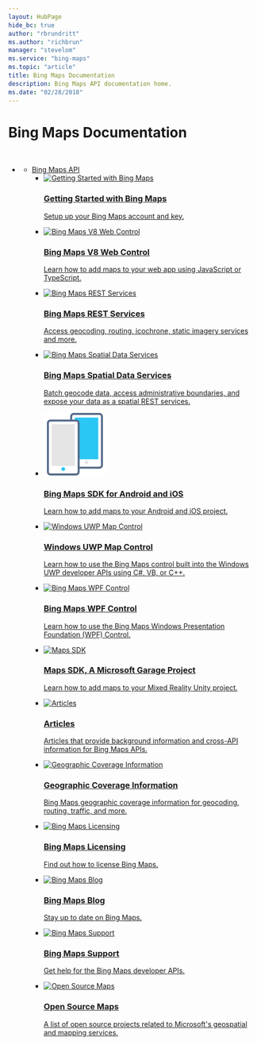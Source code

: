 ```yaml
---
layout: HubPage
hide_bc: true
author: "rbrundritt"
ms.author: "richbrun"
manager: "stevelom"
ms.service: "bing-maps"
ms.topic: "article"
title: Bing Maps Documentation
description: Bing Maps API documentation home.
ms.date: "02/28/2018"
---
```


<div id="main" class="v2">
<div class="container">
    <h1>Bing Maps Documentation</h1>
    <br />
    <ul class="pivots">
        <li>
            <a href="#main"></a>
            <ul id="main">
                <li>
                    <a href="#BingMapsAPI">Bing Maps API</a>
                    <ul id="BingMapsAPI" class="cardsA">
                        <li>
                            <a href="/bingmaps/getting-started">
                            <div class="cardSize">
                                <div class="cardPadding">
                                    <div class="card">
                                        <div class="cardImageOuter">
                                            <div class="cardImage">
                                                <img src="https://docs.microsoft.com/media/common/i_get-started.svg" alt="Getting Started with Bing Maps" />
                                            </div>
                                        </div>
                                        <div class="cardText">
                                            <h3>Getting Started with Bing Maps</h3>
                                            <p>Setup up your Bing Maps account and key.</p>
                                        </div>
                                    </div>
                                </div>
                            </div>
                            </a>
                        </li>
                        <li>
                            <a href="/bingmaps/v8-web-control">
                            <div class="cardSize">
                                <div class="cardPadding">
                                    <div class="card">
                                        <div class="cardImageOuter">
                                            <div class="cardImage">
                                                <img src="https://docs.microsoft.com/media/common/i_road-map.svg" alt="Bing Maps V8 Web Control" />
                                            </div>
                                        </div>
                                        <div class="cardText">
                                            <h3>Bing Maps V8 Web Control</h3>
                                            <p>Learn how to add maps to your web app using JavaScript or TypeScript.</p>
                                        </div>
                                    </div>
                                </div>
                            </div>
                            </a>
                        </li>
                        <li>
                            <a href="/bingmaps/rest-services">
                            <div class="cardSize">
                                <div class="cardPadding">
                                    <div class="card">
                                        <div class="cardImageOuter">
                                            <div class="cardImage">
                                                <img src="https://docs.microsoft.com/media/common/i_overview.svg" alt="Bing Maps REST Services" />
                                            </div>
                                        </div>
                                        <div class="cardText">
                                            <h3>Bing Maps REST Services</h3>
                                            <p>Access geocoding, routing, icochrone, static imagery services and more.</p>
                                        </div>
                                    </div>
                                </div>
                            </div>
                            </a>
                        </li>
                        <li>
                            <a href="/bingmaps/spatial-data-services">
                            <div class="cardSize">
                                <div class="cardPadding">
                                    <div class="card">
                                        <div class="cardImageOuter">
                                            <div class="cardImage">
                                                <img src="https://docs.microsoft.com/media/common/i_common-data-service.svg" alt="Bing Maps Spatial Data Services" />
                                            </div>
                                        </div>
                                        <div class="cardText">
                                            <h3>Bing Maps Spatial Data Services</h3>
                                            <p>Batch geocode data, access administrative boundaries, and expose your data as a spatial REST services.</p>
                                        </div>
                                    </div>
                                </div>
                            </div>
                            </a>
                        </li>
                        <li>
                            <a href="/bingmaps/sdk-native">
                            <div class="cardSize">
                                <div class="cardPadding">
                                    <div class="card">
                                        <div class="cardImageOuter">
                                            <div class="cardImage">
                                                <img src="https://raw.githubusercontent.com/MicrosoftDocs/bingmaps-docs/live/BingMaps/sdk-native/media/mobile.svg?sanitize=true" alt="Maps SDK" />
                                            </div>
                                        </div>
                                        <div class="cardText">
                                            <h3>Bing Maps SDK for Android and iOS</h3>
                                            <p>Learn how to add maps to your Android and iOS project.</p>
                                        </div>
                                    </div>
                                </div>
                            </div>
                            </a>
                        </li>
                        <li>
                            <a href="/windows/uwp/maps-and-location">
                            <div class="cardSize">
                                <div class="cardPadding">
                                    <div class="card">
                                        <div class="cardImageOuter">
                                            <div class="cardImage">
                                                <img src="https://docs.microsoft.com/media/common/i_responsive.svg" alt="Windows UWP Map Control" />
                                            </div>
                                        </div>
                                        <div class="cardText">
                                            <h3>Windows UWP Map Control</h3>
                                            <p>Learn how to use the Bing Maps control built into the Windows UWP developer APIs using C#, VB, or C++.</p>
                                        </div>
                                    </div>
                                </div>
                            </div>
                            </a>
                        </li>
                        <li>
                            <a href="https://www.microsoft.com/download/details.aspx?id=27165">
                            <div class="cardSize">
                                <div class="cardPadding">
                                    <div class="card">
                                        <div class="cardImageOuter">
                                            <div class="cardImage">
                                                <img src="https://docs.microsoft.com/media/common/i_download-install.svg" alt="Bing Maps WPF Control" />
                                            </div>
                                        </div>
                                        <div class="cardText">
                                            <h3>Bing Maps WPF Control</h3>
                                            <p>Learn how to use the Bing Maps Windows Presentation Foundation (WPF) Control.</p>
                                        </div>
                                    </div>
                                </div>
                            </div>
                            </a>
                        </li>
                        <li>
                            <a href="https://github.com/Microsoft/MapsSDK-Unity">
                            <div class="cardSize">
                                <div class="cardPadding">
                                    <div class="card">
                                        <div class="cardImageOuter">
                                            <div class="cardImage">
                                                <img src="https://raw.githubusercontent.com/Microsoft/MapsSDK-Unity/master/Content/Icon_Docs.svg?sanitize=true" alt="Maps SDK" />
                                            </div>
                                        </div>
                                        <div class="cardText">
                                            <h3>Maps SDK, A Microsoft Garage Project</h3>
                                            <p>Learn how to add maps to your Mixed Reality Unity project.</p>
                                        </div>
                                    </div>
                                </div>
                            </div>
                            </a>
                        </li>
						<li>
							<a href="/bingmaps/articles">
							<div class="cardSize">
								<div class="cardPadding">
									<div class="card">
										<div class="cardImageOuter">
											<div class="cardImage">
												<img src="https://docs.microsoft.com/media/common/i_article.svg" alt="Articles" />
											</div>
										</div>
										<div class="cardText">
											<h3>Articles</h3>
											<p>Articles that provide background information and cross-API information for Bing Maps APIs.</p>
										</div>
									</div>
								</div>
							</div>
							</a>
						</li>						
                        <li>
                            <a href="/bingmaps/coverage">
                            <div class="cardSize">
                                <div class="cardPadding">
                                    <div class="card">
                                        <div class="cardImageOuter">
                                            <div class="cardImage">
                                                <img src="https://docs.microsoft.com/media/common/i_data-collection.svg" alt="Geographic Coverage Information" />
                                            </div>
                                        </div>
                                        <div class="cardText">
                                            <h3>Geographic Coverage Information</h3>
                                            <p>Bing Maps geographic coverage information for geocoding, routing, traffic, and more.</p>
                                        </div>
                                    </div>
                                </div>
                            </div>
                            </a>
                        </li>
						<li>
							<a href="https://www.microsoft.com/maps/licensing/licensing.aspx">
							<div class="cardSize">
								<div class="cardPadding">
									<div class="card">
										<div class="cardImageOuter">
											<div class="cardImage">
												<img src="https://docs.microsoft.com/media/common/i_policy.svg" alt="Bing Maps Licensing" />
											</div>
										</div>
										<div class="cardText">
											<h3>Bing Maps Licensing</h3>
											<p>Find out how to license Bing Maps.</p>
										</div>
									</div>
								</div>
							</div>
							</a>
						</li>
						<li>
							<a href="https://blogs.bing.com/maps/">
							<div class="cardSize">
								<div class="cardPadding">
									<div class="card">
										<div class="cardImageOuter">
											<div class="cardImage">
												<img src="https://docs.microsoft.com/media/common/i_whats-new.svg" alt="Bing Maps Blog" />
											</div>
										</div>
										<div class="cardText">
											<h3>Bing Maps Blog</h3>
											<p>Stay up to date on Bing Maps.</p>
										</div>
									</div>
								</div>
							</div>
							</a>
						</li>
						<li>
							<a href="https://www.microsoft.com/en-us/maps/support">
							<div class="cardSize">
								<div class="cardPadding">
									<div class="card">
										<div class="cardImageOuter">
											<div class="cardImage">
												<img src="https://docs.microsoft.com/media/common/i_support.svg" alt="Bing Maps Support" />
											</div>
										</div>
										<div class="cardText">
											<h3>Bing Maps Support</h3>
											<p>Get help for the Bing Maps developer APIs.</p>
										</div>
									</div>
								</div>
							</div>
							</a>
						</li>
                        <li>
                            <a href="https://github.com/Microsoft/Maps">
                            <div class="cardSize">
                                <div class="cardPadding">
                                    <div class="card">
                                        <div class="cardImageOuter">
                                            <div class="cardImage">
                                                <img src="https://docs.microsoft.com/media/common/i_extensions.svg" alt="Open Source Maps" />
                                            </div>
                                        </div>
                                        <div class="cardText">
                                            <h3>Open Source Maps</h3>
                                            <p>A list of open source projects related to Microsoft's geospatial and mapping services.</p>
                                        </div>
                                    </div>
                                </div>
                            </div>
                            </a>
                        </li>
                    </ul>
                </li>
			 </ul>
        </li>
    </ul>
</div>